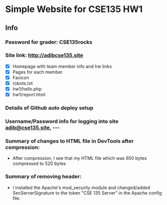 # Simple Website for CSE135 HW1

## Info
### Password for grader: CSE135rocks
### Site link: http://adibcse135.site
- [x] Homepage with team member info and hw links
- [x] Pages for each member
- [x] Favicon
- [x] robots.txt
- [x] hw1/hello.php
- [x] hw1/report.html

### Details of Github auto deploy setup 
### Username/Password info for logging into site adib@cse135.site, ---
### Summary of changes to HTML file in DevTools after compression:
- After compression, I see that my HTML file which was 650 bytes compressed to 520 bytes
### Summary of removing header:
- I installed the Apache's mod_security module and changed/added SecServerSignature to the token "CSE 135 Server" in the Apache config file.


